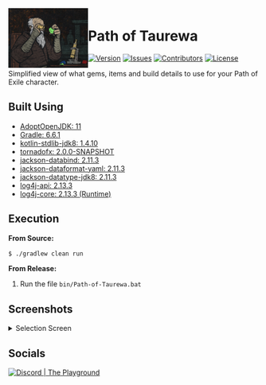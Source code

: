 <img src="./logo.png" align="left" width="160" height="120" alt="Path of Taurewa Logo"/>

# Path of Taurewa
[![Version](https://img.shields.io/github/tag-pre/Macro303/Path-of-Taurewa.svg?label=version&style=flat-square)](https://github.com/Macro303/Path-of-Taurewa/releases)
[![Issues](https://img.shields.io/github/issues/Macro303/Path-of-Taurewa.svg?style=flat-square)](https://github.com/Macro303/Path-of-Taurewa/issues)
[![Contributors](https://img.shields.io/github/contributors/Macro303/Path-of-Taurewa.svg?style=flat-square)](https://github.com/Macro303/Path-of-Taurewa/graphs/contributors)
[![License](https://img.shields.io/github/license/Macro303/Path-of-Taurewa.svg?style=flat-square)](https://opensource.org/licenses/MIT)

Simplified view of what gems, items and build details to use for your Path of Exile character.

## Built Using
- [AdoptOpenJDK: 11](https://adoptopenjdk.net/)
- [Gradle: 6.6.1](https://gradle.org/)
- [kotlin-stdlib-jdk8: 1.4.10](https://kotlinlang.org/)
- [tornadofx: 2.0.0-SNAPSHOT](https://github.com/edvin/tornadofx)
- [jackson-databind: 2.11.3](https://github.com/FasterXML/jackson)
- [jackson-dataformat-yaml: 2.11.3](https://github.com/FasterXML/jackson-dataformats-text)
- [jackson-datatype-jdk8: 2.11.3](https://github.com/FasterXML/jackson-modules-java8)
- [log4j-api: 2.13.3](https://logging.apache.org/log4j/2.x/)
- [log4j-core: 2.13.3 (Runtime)](https://logging.apache.org/log4j/2.x/)

## Execution
**From Source:**
```bash
$ ./gradlew clean run
```
**From Release:**
1. Run the file `bin/Path-of-Taurewa.bat`

## Screenshots
<details>
  <summary>Selection Screen</summary>
  <img src="./resources/docs/Screen-1-Light.png" align="left" width="300" height="330" alt="Selection Screen - Light"/>
  <img src="./resources/docs/Screen-1-Dark.png" align="left" width="300" height="330" alt="Selection Screen - Dark"/>
  <br /><br /><br /><br /><br /><br /><br /><br /><br /><br /><br /><br /><br /><br />
</details>

## Socials
[![Discord | The Playground](https://discord.com/api/v6/guilds/618581423070117932/widget.png?style=banner2)](https://discord.gg/nqGMeGg)
